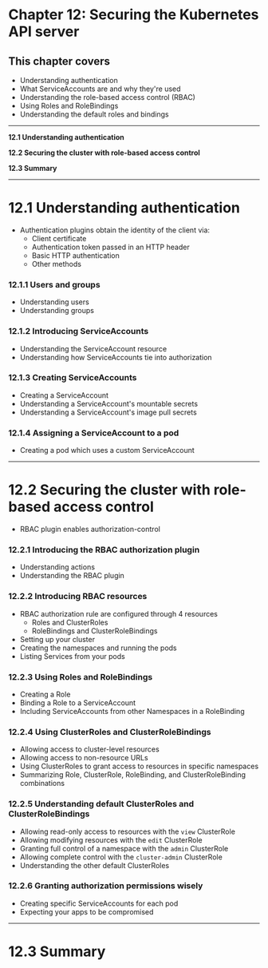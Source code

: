 # Chapter 12: Securing the Kubernetes API server

## This chapter covers

* Understanding authentication
* What ServiceAccounts are and why they're used
* Understanding the role-based access control (RBAC)
* Using Roles and RoleBindings
* Understanding the default roles and bindings

---

**12.1 Understanding authentication**

**12.2 Securing the cluster with role-based access control**

**12.3 Summary**

---

# 12.1 Understanding authentication
* Authentication plugins obtain the identity of the client via:
  * Client certificate
  * Authentication token passed in an HTTP header
  * Basic HTTP authentication
  * Other methods



### 12.1.1 Users and groups
* Understanding users
* Understanding groups

### 12.1.2 Introducing ServiceAccounts
* Understanding the ServiceAccount resource
* Understanding how ServiceAccounts tie into authorization

### 12.1.3 Creating ServiceAccounts
* Creating a ServiceAccount
* Understanding a ServiceAccount's mountable secrets
* Understanding a ServiceAccount's image pull secrets

### 12.1.4 Assigning a ServiceAccount to a pod
* Creating a pod which uses a custom ServiceAccount

---

# 12.2 Securing the cluster with role-based access control
* RBAC plugin enables authorization-control

### 12.2.1 Introducing the RBAC authorization plugin
* Understanding actions
* Understanding the RBAC plugin

### 12.2.2 Introducing RBAC resources
* RBAC authorization rule are configured through 4 resources
  * Roles and ClusterRoles
  * RoleBindings and ClusterRoleBindings
* Setting up your cluster
* Creating the namespaces and running the pods
* Listing Services from your pods

### 12.2.3 Using Roles and RoleBindings
* Creating a Role
* Binding a Role to a ServiceAccount
* Including ServiceAccounts from other Namespaces in a RoleBinding

### 12.2.4 Using ClusterRoles and ClusterRoleBindings
* Allowing access to cluster-level resources
* Allowing access to non-resource URLs
* Using ClusterRoles to grant access to resources in specific namespaces
* Summarizing Role, ClusterRole, RoleBinding, and ClusterRoleBinding combinations

### 12.2.5 Understanding default ClusterRoles and ClusterRoleBindings
* Allowing read-only access to resources with the `view` ClusterRole
* Allowing modifying resources with the `edit` ClusterRole
* Granting full control of a namespace with the `admin` ClusterRole
* Allowing complete control with the `cluster-admin` ClusterRole
* Understanding the other default ClusterRoles

### 12.2.6 Granting authorization permissions wisely
* Creating specific ServiceAccounts for each pod
* Expecting your apps to be compromised

---

# 12.3 Summary
